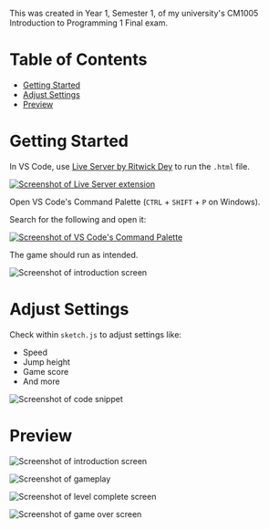 This was created in Year 1, Semester 1, of my university's CM1005 Introduction to Programming 1 Final exam.

# Table of Contents

-   [Getting Started](#getting-started)
-   [Adjust Settings](#adjust-settings)
-   [Preview](#preview)

# Getting Started

In VS Code, use [Live Server by Ritwick Dey](https://marketplace.visualstudio.com/items?itemName=ritwickdey.LiveServer) to run the `.html` file.

[![Screenshot of Live Server extension](https://github.com/user-attachments/assets/0a4e59b6-b14b-4952-835e-a68e459d42d6)](https://marketplace.visualstudio.com/items?itemName=ritwickdey.LiveServer)

Open VS Code's Command Palette (`CTRL` + `SHIFT` + `P` on Windows).

Search for the following and open it:

[![Screenshot of VS Code's Command Palette](https://github.com/user-attachments/assets/31ca3cab-6be2-43fa-b778-6654d6aa7384)](https://marketplace.visualstudio.com/items?itemName=ritwickdey.LiveServer)

The game should run as intended.

![Screenshot of introduction screen](https://github.com/user-attachments/assets/85f4a07f-7a4e-459b-8299-d3ed09582484)

# Adjust Settings

Check within `sketch.js` to adjust settings like:

-   Speed
-   Jump height
-   Game score
-   And more

![Screenshot of code snippet](https://github.com/user-attachments/assets/4df21679-f769-4ed7-b2d3-5c85cdeb9cfb)

# Preview

![Screenshot of introduction screen](https://github.com/user-attachments/assets/85f4a07f-7a4e-459b-8299-d3ed09582484)

![Screenshot of gameplay](https://github.com/user-attachments/assets/6c921101-a804-479d-9e39-0f6108bc9dd3)

![Screenshot of level complete screen](https://github.com/user-attachments/assets/0c95a775-a4eb-45c7-a3cd-c3e684ebda10)

![Screenshot of game over screen](https://github.com/user-attachments/assets/dd37baca-cd49-4cb9-806f-64703f947292)
